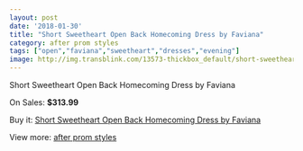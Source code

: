 ```yaml
---
layout: post
date: '2018-01-30'
title: "Short Sweetheart Open Back Homecoming Dress by Faviana"
category: after prom styles
tags: ["open","faviana","sweetheart","dresses","evening"]
image: http://img.transblink.com/13573-thickbox_default/short-sweetheart-open-back-homecoming-dress-by-faviana.jpg
---
```

Short Sweetheart Open Back Homecoming Dress by Faviana

On Sales: **$313.99**
<a href="https://www.transblink.com/en/after-prom-styles/4351-short-sweetheart-open-back-homecoming-dress-by-faviana.html"><amp-img layout="responsive" width="600" height="600" src="//img.transblink.com/13573-thickbox_default/short-sweetheart-open-back-homecoming-dress-by-faviana.jpg" alt="Short Sweetheart Open Back Homecoming Dress by Faviana 0" /></a>
<a href="https://www.transblink.com/en/after-prom-styles/4351-short-sweetheart-open-back-homecoming-dress-by-faviana.html"><amp-img layout="responsive" width="600" height="600" src="//img.transblink.com/13575-thickbox_default/short-sweetheart-open-back-homecoming-dress-by-faviana.jpg" alt="Short Sweetheart Open Back Homecoming Dress by Faviana 1" /></a>
<a href="https://www.transblink.com/en/after-prom-styles/4351-short-sweetheart-open-back-homecoming-dress-by-faviana.html"><amp-img layout="responsive" width="600" height="600" src="//img.transblink.com/13574-thickbox_default/short-sweetheart-open-back-homecoming-dress-by-faviana.jpg" alt="Short Sweetheart Open Back Homecoming Dress by Faviana 2" /></a>

Buy it: [Short Sweetheart Open Back Homecoming Dress by Faviana](https://www.transblink.com/en/after-prom-styles/4351-short-sweetheart-open-back-homecoming-dress-by-faviana.html "Short Sweetheart Open Back Homecoming Dress by Faviana")

View more: [after prom styles](https://www.transblink.com/en/55-after-prom-styles "after prom styles")